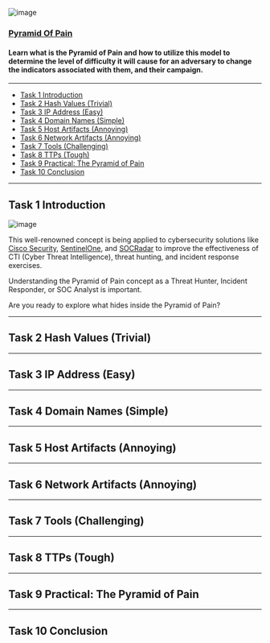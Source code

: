![image](https://user-images.githubusercontent.com/51442719/201240460-a3cef579-ac9c-4367-99ed-dfd583e44bde.png)

### [Pyramid Of Pain](https://tryhackme.com/room/pyramidofpainax)
#### Learn what is the Pyramid of Pain and how to utilize this model to determine the level of difficulty it will cause for an adversary to change the indicators associated with them, and their campaign.

---

- [Task 1  Introduction](#)
- [Task 2  Hash Values (Trivial)](#)
- [Task 3  IP Address (Easy)](#)
- [Task 4  Domain Names (Simple)](#)
- [Task 5  Host Artifacts (Annoying)](#)
- [Task 6  Network Artifacts (Annoying)](#)
- [Task 7  Tools (Challenging)](#)
- [Task 8  TTPs (Tough)](#)
- [Task 9  Practical: The Pyramid of Pain](#)
- [Task 10  Conclusion](#)


---

## Task 1  Introduction

![image](https://user-images.githubusercontent.com/51442719/201240599-9d5c736c-0c3f-4850-8113-478054232fbc.png)

This well-renowned concept is being applied to cybersecurity solutions like [Cisco Security](https://gblogs.cisco.com/ca/2020/08/26/the-canadian-bacon-cisco-security-and-the-pyramid-of-pain/), [SentinelOne](https://www.sentinelone.com/blog/revisiting-the-pyramid-of-pain-leveraging-edr-data-to-improve-cyber-threat-intelligence/), and [SOCRadar](https://socradar.io/re-examining-the-pyramid-of-pain-to-use-cyber-threat-intelligence-more-effectively/) to improve the effectiveness of CTI (Cyber Threat Intelligence), threat hunting, and incident response exercises.

Understanding the Pyramid of Pain concept as a Threat Hunter, Incident Responder, or SOC Analyst is important.

Are you ready to explore what hides inside the Pyramid of Pain? 


---

## Task 2  Hash Values (Trivial)

---

## Task 3  IP Address (Easy)

---

## Task 4  Domain Names (Simple)

---

## Task 5  Host Artifacts (Annoying)

---

## Task 6  Network Artifacts (Annoying)

---

## Task 7  Tools (Challenging)

---

## Task 8  TTPs (Tough)

---

## Task 9  Practical: The Pyramid of Pain

---

## Task 10  Conclusion
